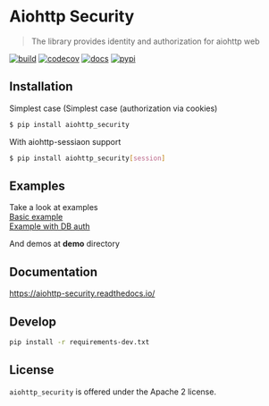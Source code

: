 # Aiohttp Security

> The library provides identity and authorization for aiohttp web

[![build](https://travis-ci.com/aio-libs/aiohttp-security.svg?branch=master)](https://travis-ci.com/aio-libs/aiohttp-security)
[![codecov](https://codecov.io/github/aio-libs/aiohttp-security/coverage.svg?branch=master)](https://codecov.io/github/aio-libs/aiohttp-security)
[![docs](https://readthedocs.org/projects/aiohttp-security/badge/?version=latest)](https://aiohttp-security.readthedocs.io/) 
[![pypi](https://img.shields.io/pypi/v/aiohttp-security.svg)](https://pypi.python.org/pypi/aiohttp-security)


## Installation
Simplest case (Simplest case (authorization via cookies)
```sh
$ pip install aiohttp_security
```

With aiohttp-sessiaon support
```sh
$ pip install aiohttp_security[session]
```


## Examples
Take a look at examples\
[Basic example](docs/example.md)\
[Example with DB auth](docs/example_db_auth.rst)

And demos at <b>demo</b> directory


## Documentation
https://aiohttp-security.readthedocs.io/

## Develop
```sh
pip install -r requirements-dev.txt
```

## License
``aiohttp_security`` is offered under the Apache 2 license.


